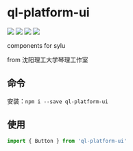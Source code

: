 # ql-platform-ui
![](https://img.shields.io/bundlephobia/min/ql-platform-ui.svg?style=flat)
![](https://img.shields.io/npm/dw/ql-platform-ui.svg?style=flat)
![](https://img.shields.io/npm/l/ql-platform-ui.svg?style=flat)
![](https://img.shields.io/npm/v/ql-platform-ui.svg?style=flat)

components for sylu

from 沈阳理工大学琴理工作室


## 命令

安装：`npm i --save ql-platform-ui`

## 使用

``` javascript
import { Button } from 'ql-platform-ui'
